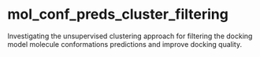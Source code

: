 # mol_conf_preds_cluster_filtering
Investigating the unsupervised clustering approach for filtering the docking model molecule conformations predictions and improve docking quality.
